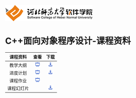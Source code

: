 ![河北师范大学软件学院](../image/logo.png)

# C++面向对象程序设计-课程资料


| 课程资料|查看|下载|
|:---:|:---:|:---:|
|教学大纲|[<img src="../image/presentation.png" height="15" />](./outline.pdf)|[<img src="../image/download.png" height="15" />](./outline.docx)|
|进度计划|[<img src="../image/presentation.png" height="15" />](./schedule.pdf)|[<img src="../image/download.png" height="15" />](./schedule.docx)|
|课程作业|[<img src="../image/presentation.png" height="15" />](./task.md)||
|课程幻灯片||[<img src="../image/download.png" height="15" />](./slides)|


